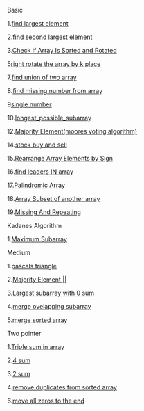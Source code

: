 Basic

1.[find largest element ](https://www.geeksforgeeks.org/problems/largest-element-in-array4009/0?utm_source=youtube&utm_medium=collab_striver_ytdescription&utm_campaign=largest-element-in-array)

2.[find second largest element](https://www.geeksforgeeks.org/problems/second-largest3735/1?utm_source=youtube&utm_medium=collab_striver_ytdescription&utm_campaign=second-largest)

3.[Check if Array Is Sorted and Rotated](https://leetcode.com/problems/check-if-array-is-sorted-and-rotated/description/)


5[right rotate the array by k place](https://leetcode.com/problems/rotate-array/submissions/1393304246/)

7.[find union of two array ](https://www.geeksforgeeks.org/problems/union-of-two-sorted-arrays-1587115621/1?utm_source=youtube&utm_medium=collab_striver_ytdescription&utm_campaign=union-of-two-sorted-arrays)

8.[find missing number from array](https://leetcode.com/problems/missing-number/)

9[single number](https://leetcode.com/problems/single-number/)

10.[longest_possible_subarray](https://www.geeksforgeeks.org/problems/longest-sub-array-with-sum-k0809/1?utm_source=youtube&utm_medium=collab_striver_ytdescription&utm_campaign=longest-sub-array-with-sum-k)


12.[Majority Element(moores voting algorithm)](https://leetcode.com/problems/majority-element/description/)

14.[stock buy and sell](https://leetcode.com/problems/best-time-to-buy-and-sell-stock/solutions/39038/kadane-s-algorithm-since-no-one-has-mentioned-about-this-so-far-in-case-if-interviewer-twists-the-input/)

15.[Rearrange Array Elements by Sign](https://leetcode.com/problems/rearrange-array-elements-by-sign/description/)

16.[find leaders IN array](https://www.geeksforgeeks.org/problems/leaders-in-an-array-1587115620/1?utm_source=youtube&utm_medium=collab_striver_ytdescription&utm_campaign=leaders-in-an-array)

17.[Palindromic Array](https://www.geeksforgeeks.org/problems/palindromic-array-1587115620/1)

18.[Array Subset of another array](https://www.geeksforgeeks.org/problems/array-subset-of-another-array2317/1)

19.[Missing And Repeating](https://www.geeksforgeeks.org/problems/find-missing-and-repeating2512/1?utm_source=youtube&utm_medium=collab_striver_ytdescription&utm_campaign=find-missing-and-repeating)

Kadanes Algorithm

1.[Maximum Subarray](https://leetcode.com/problems/maximum-subarray/)

Medium

1.[pascals triangle](https://leetcode.com/problems/pascals-triangle/)

2.[Majority Element ||](https://leetcode.com/problems/majority-element-ii/submissions/1459470670/)

3.[Largest subarray with 0 sum](https://www.geeksforgeeks.org/problems/largest-subarray-with-0-sum/1?category%5B%5D=Hash&company%5B%5D=Amazon&page=1&query=category%5B%5DHashcompany%5B%5DAmazonpage1company%5B%5DAmazoncategory%5B%5DHash&utm_source=youtube&utm_medium=collab_striver_ytdescription&utm_campaign=largest-subarray-with-0-sum)

4.[merge ovelapping subarray](https://leetcode.com/problems/merge-intervals/)

5.[merge sorted array](https://leetcode.com/problems/merge-sorted-array/)

Two pointer 

1.[Triple sum in array](https://www.geeksforgeeks.org/problems/triplet-sum-in-array-1587115621/1)

2.[4 sum](https://leetcode.com/problems/4sum/submissions/1463575191/)

3.[2 sum](https://leetcode.com/problems/two-sum/)

4.[remove duplicates from sorted array](https://leetcode.com/problems/remove-duplicates-from-sorted-array/description/)

6.[move all zeros to the end](https://leetcode.com/problems/move-zeroes/submissions/1395778272/)



